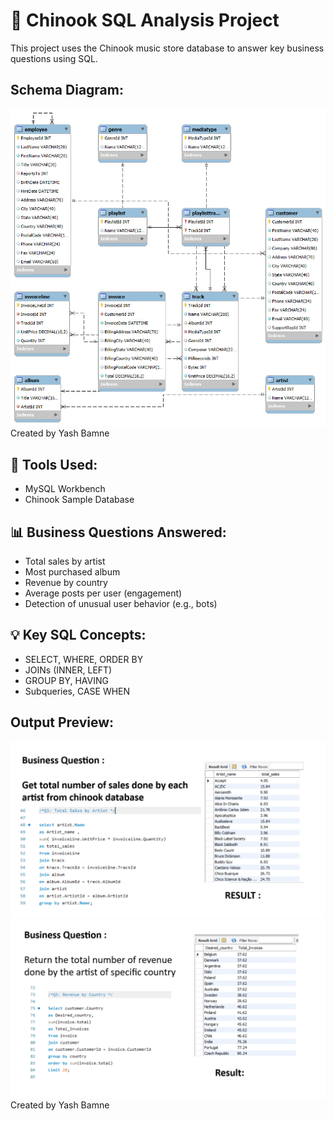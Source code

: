 # 🎵 Chinook SQL Analysis Project

This project uses the Chinook music store database to answer key business questions using SQL.

## Schema Diagram:
![Dashboard Preview](Schema-Diagram.png)
Created by Yash Bamne

## 🔧 Tools Used:
- MySQL Workbench
- Chinook Sample Database

## 📊 Business Questions Answered:
- Total sales by artist
- Most purchased album
- Revenue by country
- Average posts per user (engagement)
- Detection of unusual user behavior (e.g., bots)

## 💡 Key SQL Concepts:
- SELECT, WHERE, ORDER BY
- JOINs (INNER, LEFT)
- GROUP BY, HAVING
- Subqueries, CASE WHEN


## Output Preview:
![Dashboard Preview](question1.png)
![Dashboard Preview](question2.png)
Created by Yash Bamne
